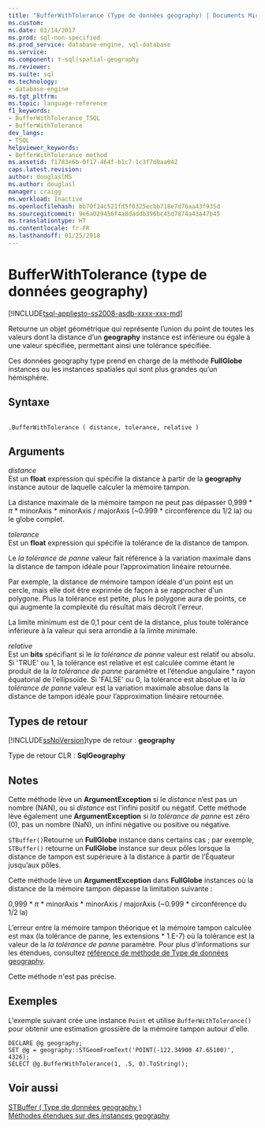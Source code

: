 ```yaml
---
title: "BufferWithTolerance (Type de données geography) | Documents Microsoft"
ms.custom: 
ms.date: 03/14/2017
ms.prod: sql-non-specified
ms.prod_service: database-engine, sql-database
ms.service: 
ms.component: t-sql|spatial-geography
ms.reviewer: 
ms.suite: sql
ms.technology:
- database-engine
ms.tgt_pltfrm: 
ms.topic: language-reference
f1_keywords:
- BufferWithTolerance_TSQL
- BufferWithTolerance
dev_langs:
- TSQL
helpviewer_keywords:
- BefferWithTolerance method
ms.assetid: f1783e6b-0f17-464f-b1c7-1c3f7d8aa042
caps.latest.revision: 
author: douglaslMS
ms.author: douglasl
manager: craigg
ms.workload: Inactive
ms.openlocfilehash: bb70f24c521fd5f0325ecbb718e7d76aa43f935d
ms.sourcegitcommit: 9e6a029456f4a8daddb396bc45d7874a43a47b45
ms.translationtype: HT
ms.contentlocale: fr-FR
ms.lasthandoff: 01/25/2018
---
```

# <a name="bufferwithtolerance-geography-data-type"></a>BufferWithTolerance (type de données geography)
[!INCLUDE[tsql-appliesto-ss2008-asdb-xxxx-xxx-md](../../includes/tsql-appliesto-ss2008-asdb-xxxx-xxx-md.md)]

  Retourne un objet géométrique qui représente l’union du point de toutes les valeurs dont la distance d’un **geography** instance est inférieure ou égale à une valeur spécifiée, permettant ainsi une tolérance spécifiée.  
  
 Ces données geography type prend en charge de la méthode **FullGlobe** instances ou les instances spatiales qui sont plus grandes qu’un hémisphère.  
  
## <a name="syntax"></a>Syntaxe  
  
```  
  
.BufferWithTolerance ( distance, tolerance, relative )  
```  
  
## <a name="arguments"></a>Arguments  
 *distance*  
 Est un **float** expression qui spécifie la distance à partir de la **geography** instance autour de laquelle calculer la mémoire tampon.  
  
 La distance maximale de la mémoire tampon ne peut pas dépasser 0,999 \* *π* * minorAxis \* minorAxis / majorAxis (~0.999 \* circonférence du 1/2 la) ou le globe complet.  
  
 *tolerance*  
 Est un **float** expression qui spécifie la tolérance de la distance de tampon.  
  
 Le *la tolérance de panne* valeur fait référence à la variation maximale dans la distance de tampon idéale pour l’approximation linéaire retournée.  
  
 Par exemple, la distance de mémoire tampon idéale d'un point est un cercle, mais elle doit être exprimée de façon à se rapprocher d'un polygone. Plus la tolérance est petite, plus le polygone aura de points, ce qui augmente la complexité du résultat mais décroît l'erreur.  
  
 La limite minimum est de 0,1 pour cent de la distance, plus toute tolérance inférieure à la valeur qui sera arrondie à la limite minimale.  
  
 *relative*  
 Est un **bits** spécifiant si le *la tolérance de panne* valeur est relatif ou absolu. Si 'TRUE' ou 1, la tolérance est relative et est calculée comme étant le produit de la *la tolérance de panne* paramètre et l’étendue angulaire \* rayon équatorial de l’ellipsoïde. Si 'FALSE' ou 0, la tolérance est absolue et la *la tolérance de panne* valeur est la variation maximale absolue dans la distance de tampon idéale pour l’approximation linéaire retournée.  
  
## <a name="return-types"></a>Types de retour  
 [!INCLUDE[ssNoVersion](../../includes/ssnoversion-md.md)]type de retour : **geography**  
  
 Type de retour CLR : **SqlGeography**  
  
## <a name="remarks"></a>Notes  
 Cette méthode lève un **ArgumentException** si le *distance* n’est pas un nombre (NAN), ou si *distance* est l’infini positif ou négatif.  Cette méthode lève également une **ArgumentException** si *la tolérance de panne* est zéro (0), pas un nombre (NaN), un infini négative ou positive ou négative.  
  
 `STBuffer()`Retourne un **FullGlobe** instance dans certains cas ; par exemple, `STBuffer()` retourne un **FullGlobe** instance sur deux pôles lorsque la distance de tampon est supérieure à la distance à partir de l’Équateur jusqu’aux pôles.  
  
 Cette méthode lève un **ArgumentException** dans **FullGlobe** instances où la distance de la mémoire tampon dépasse la limitation suivante :  
  
 0,999 \* *π* * minorAxis \* minorAxis / majorAxis (~0.999 \* circonférence du 1/2 la)  
  
 L’erreur entre la mémoire tampon théorique et la mémoire tampon calculée est max (la tolérance de panne, les extensions \* 1.E-7) où la tolérance est la valeur de la *la tolérance de panne* paramètre. Pour plus d’informations sur les étendues, consultez [référence de méthode de Type de données geography](http://msdn.microsoft.com/library/028e6137-7128-4c74-90a7-f7bdd2d79f5e).  
  
 Cette méthode n'est pas précise.  
  
## <a name="examples"></a>Exemples  
 L'exemple suivant crée une instance `Point` et utilise `BufferWithTolerance()` pour obtenir une estimation grossière de la mémoire tampon autour d'elle.  
  
```  
DECLARE @g geography;  
SET @g = geography::STGeomFromText('POINT(-122.34900 47.65100)', 4326);  
SELECT @g.BufferWithTolerance(1, .5, 0).ToString();  
```  
  
## <a name="see-also"></a>Voir aussi  
 [STBuffer &#40; Type de données geography &#41;](../../t-sql/spatial-geography/stbuffer-geography-data-type.md)   
 [Méthodes étendues sur des instances geography](../../t-sql/spatial-geography/extended-methods-on-geography-instances.md)  
  
  
